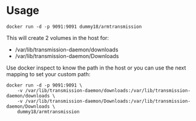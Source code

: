 # Usage

```
docker run -d -p 9091:9091 dummy18/armtransmission
```

This will create 2 volumes in the host for:
- /var/lib/transmission-daemon/downloads
- /var/lib/transmission-daemon/Downloads

Use docker inspect to know the path in the host or you can use the next mapping to set your custom path:

```
docker run -d -p 9091:9091 \
	-v /var/lib/transmission-daemon/downloads:/var/lib/transmission-daemon/downloads \
	-v /var/lib/transmission-daemon/Downloads:/var/lib/transmission-daemon/Downloads \
	dummy18/armtransmission
```